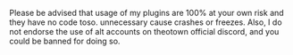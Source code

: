 Please be advised that usage of my plugins are 100% at your own risk and they have no code toso. unnecessary cause crashes or freezes. Also, I do not endorse the use of alt accounts on theotown official discord, and you could be banned for doing so.

